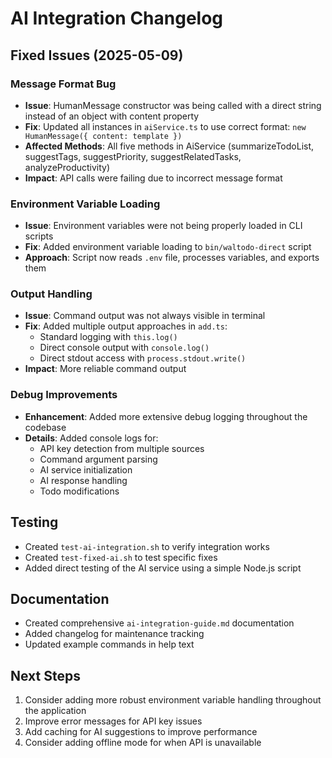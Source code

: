 # AI Integration Changelog

## Fixed Issues (2025-05-09)

### Message Format Bug
- **Issue**: HumanMessage constructor was being called with a direct string instead of an object with content property
- **Fix**: Updated all instances in `aiService.ts` to use correct format: `new HumanMessage({ content: template })`
- **Affected Methods**: All five methods in AiService (summarizeTodoList, suggestTags, suggestPriority, suggestRelatedTasks, analyzeProductivity)
- **Impact**: API calls were failing due to incorrect message format

### Environment Variable Loading
- **Issue**: Environment variables were not being properly loaded in CLI scripts
- **Fix**: Added environment variable loading to `bin/waltodo-direct` script
- **Approach**: Script now reads `.env` file, processes variables, and exports them

### Output Handling
- **Issue**: Command output was not always visible in terminal
- **Fix**: Added multiple output approaches in `add.ts`:
  - Standard logging with `this.log()`
  - Direct console output with `console.log()`
  - Direct stdout access with `process.stdout.write()`
- **Impact**: More reliable command output

### Debug Improvements
- **Enhancement**: Added more extensive debug logging throughout the codebase
- **Details**: Added console logs for:
  - API key detection from multiple sources
  - Command argument parsing
  - AI service initialization
  - AI response handling
  - Todo modifications

## Testing
- Created `test-ai-integration.sh` to verify integration works
- Created `test-fixed-ai.sh` to test specific fixes
- Added direct testing of the AI service using a simple Node.js script

## Documentation
- Created comprehensive `ai-integration-guide.md` documentation
- Added changelog for maintenance tracking
- Updated example commands in help text

## Next Steps
1. Consider adding more robust environment variable handling throughout the application
2. Improve error messages for API key issues
3. Add caching for AI suggestions to improve performance
4. Consider adding offline mode for when API is unavailable